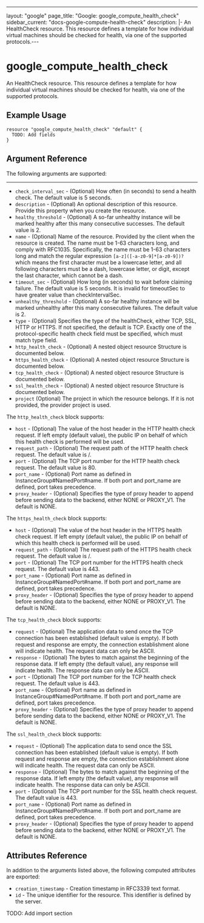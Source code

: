 <!---
 ----------------------------------------------------------------------------

     ***     AUTO GENERATED CODE    ***    AUTO GENERATED CODE     ***

 ----------------------------------------------------------------------------

     This file is automatically generated and manual changes will be
     clobbered when the file is regenerated.

     Please read more about how to change this file in
     .github/CONTRIBUTING.md.

 ----------------------------------------------------------------------------
--->
---
layout: "google"
page_title: "Google: google_compute_health_check"
sidebar_current: "docs-google-compute-health-check"
description: |-
  An HealthCheck resource. This resource defines a template for how individual virtual machines should be checked for health, via one of the supported protocols.---

# google\_compute\_health\_check

An HealthCheck resource. This resource defines a template for how individual virtual machines should be checked for health, via one of the supported protocols.


## Example Usage

```hcl
resource "google_compute_health_check" "default" {
  TODO: Add fields
}
```

## Argument Reference

The following arguments are supported:



- - -

* `check_interval_sec` -
  (Optional)
  How often (in seconds) to send a health check. The default value is 5
seconds.
* `description` -
  (Optional)
  An optional description of this resource. Provide this property when
you create the resource.
* `healthy_threshold` -
  (Optional)
  A so-far unhealthy instance will be marked healthy after this many
consecutive successes. The default value is 2.
* `name` -
  (Optional)
  Name of the resource. Provided by the client when the resource is
created. The name must be 1-63 characters long, and comply with
RFC1035.  Specifically, the name must be 1-63 characters long and
match the regular expression `[a-z]([-a-z0-9]*[a-z0-9])?` which means
the first character must be a lowercase letter, and all following
characters must be a dash, lowercase letter, or digit, except the
last character, which cannot be a dash.
* `timeout_sec` -
  (Optional)
  How long (in seconds) to wait before claiming failure.
The default value is 5 seconds.  It is invalid for timeoutSec to have
greater value than checkIntervalSec.
* `unhealthy_threshold` -
  (Optional)
  A so-far healthy instance will be marked unhealthy after this many
consecutive failures. The default value is 2.
* `type` -
  (Optional)
  Specifies the type of the healthCheck, either TCP, SSL, HTTP or
HTTPS. If not specified, the default is TCP. Exactly one of the
protocol-specific health check field must be specified, which must
match type field.
* `http_health_check` -
  (Optional)
  A nested object resource
  Structure is documented below.
* `https_health_check` -
  (Optional)
  A nested object resource
  Structure is documented below.
* `tcp_health_check` -
  (Optional)
  A nested object resource
  Structure is documented below.
* `ssl_health_check` -
  (Optional)
  A nested object resource
  Structure is documented below.
* `project` (Optional) The project in which the resource belongs.
    If it is not provided, the provider project is used.








The `http_health_check` block supports:
* `host` -
  (Optional)
  The value of the host header in the HTTP health check request.
If left empty (default value), the public IP on behalf of which this health
check is performed will be used.
* `request_path` -
  (Optional)
  The request path of the HTTP health check request.
The default value is /.
* `port` -
  (Optional)
  The TCP port number for the HTTP health check request.
The default value is 80.
* `port_name` -
  (Optional)
  Port name as defined in InstanceGroup#NamedPort#name. If both port and
port_name are defined, port takes precedence.
* `proxy_header` -
  (Optional)
  Specifies the type of proxy header to append before sending data to the
backend, either NONE or PROXY_V1. The default is NONE.
  
  
  
  
  
The `https_health_check` block supports:
* `host` -
  (Optional)
  The value of the host header in the HTTPS health check request.
If left empty (default value), the public IP on behalf of which this health
check is performed will be used.
* `request_path` -
  (Optional)
  The request path of the HTTPS health check request.
The default value is /.
* `port` -
  (Optional)
  The TCP port number for the HTTPS health check request.
The default value is 443.
* `port_name` -
  (Optional)
  Port name as defined in InstanceGroup#NamedPort#name. If both port and
port_name are defined, port takes precedence.
* `proxy_header` -
  (Optional)
  Specifies the type of proxy header to append before sending data to the
backend, either NONE or PROXY_V1. The default is NONE.
  
  
  
  
  
The `tcp_health_check` block supports:
* `request` -
  (Optional)
  The application data to send once the TCP connection has been
established (default value is empty). If both request and response are
empty, the connection establishment alone will indicate health. The request
data can only be ASCII.
* `response` -
  (Optional)
  The bytes to match against the beginning of the response data. If left empty
(the default value), any response will indicate health. The response data
can only be ASCII.
* `port` -
  (Optional)
  The TCP port number for the TCP health check request.
The default value is 443.
* `port_name` -
  (Optional)
  Port name as defined in InstanceGroup#NamedPort#name. If both port and
port_name are defined, port takes precedence.
* `proxy_header` -
  (Optional)
  Specifies the type of proxy header to append before sending data to the
backend, either NONE or PROXY_V1. The default is NONE.
  
  
  
  
  
The `ssl_health_check` block supports:
* `request` -
  (Optional)
  The application data to send once the SSL connection has been
established (default value is empty). If both request and response are
empty, the connection establishment alone will indicate health. The request
data can only be ASCII.
* `response` -
  (Optional)
  The bytes to match against the beginning of the response data. If left empty
(the default value), any response will indicate health. The response data
can only be ASCII.
* `port` -
  (Optional)
  The TCP port number for the SSL health check request.
The default value is 443.
* `port_name` -
  (Optional)
  Port name as defined in InstanceGroup#NamedPort#name. If both port and
port_name are defined, port takes precedence.
* `proxy_header` -
  (Optional)
  Specifies the type of proxy header to append before sending data to the
backend, either NONE or PROXY_V1. The default is NONE.
  
  
  
  
  

## Attributes Reference

In addition to the arguments listed above, the following computed attributes are exported:

* `creation_timestamp` -
  Creation timestamp in RFC3339 text format.
* `id` -
  The unique identifier for the resource. This identifier is defined by
the server.




TODO: Add import section
